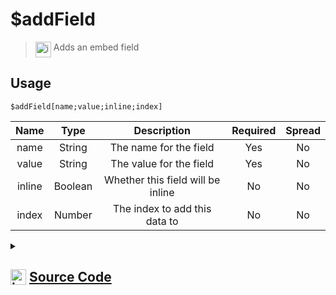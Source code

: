 # $addField
> <img align="top" src="https://upload.wikimedia.org/wikipedia/commons/thumb/e/e4/Infobox_info_icon.svg/160px-Infobox_info_icon.svg.png?20150409153300" alt="image" width="25" height="auto"> Adds an embed field
## Usage
```
$addField[name;value;inline;index]
```
| Name | Type | Description | Required | Spread
| :---: | :---: | :---: | :---: | :---: |
name | String | The name for the field | Yes | No
value | String | The value for the field | Yes | No
inline | Boolean | Whether this field will be inline | No | No
index | Number | The index to add this data to | No | No
<details>
<summary>
    
## <img align="top" src="https://cdn4.iconfinder.com/data/icons/iconsimple-logotypes/512/github-512.png" alt="image" width="25" height="auto">  [Source Code](https://github.com/tryforge/ForgeScript-V2/blob/main/src/native/addField.ts)
    
</summary>
    
```ts
import { EmbedField } from "discord.js"
import { ArgType, NativeFunction, Return } from "../structures"

export default new NativeFunction({
    name: "$addField",
    description: "Adds an embed field",
    unwrap: true,
    args: [
        {
            name: "name",
            description: "The name for the field",
            required: true,
            type: ArgType.String,
            rest: false
        },
        {
            name: "value",
            description: "The value for the field",
            required: true,
            type: ArgType.String,
            rest: false
        },
        {
            name: "inline",
            description: "Whether this field will be inline",
            type: ArgType.Boolean,
            rest: false
        },
        {
            name: "index",
            description: "The index to add this data to",
            rest: false,
            type: ArgType.Number
        }
    ],
    brackets: true,
    execute(ctx, [ name, value, inline, index ]) {
        ctx.container.embed((index ?? 1) - 1).addFields({
            name,
            value,
            inline: inline ?? false
        })

        return Return.success()
    },
})
```
    
</details>